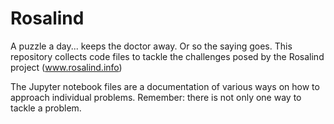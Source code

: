 # Rosalind
A puzzle a day... keeps the doctor away. Or so the saying goes.
This repository collects code files to tackle the challenges posed by the Rosalind project (www.rosalind.info)

The Jupyter notebook files are a documentation of various ways on how to approach individual problems. 
Remember: there is not only one way to tackle a problem.

